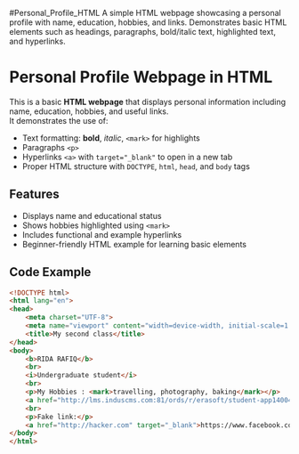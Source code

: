 #Personal_Profile_HTML
A simple HTML webpage showcasing a personal profile with name, education, hobbies, and links. Demonstrates basic HTML elements such as headings, paragraphs, bold/italic text, highlighted text, and hyperlinks.
# Personal Profile Webpage in HTML

This is a basic **HTML webpage** that displays personal information including name, education, hobbies, and useful links.  
It demonstrates the use of:

- Text formatting: **bold**, *italic*, `<mark>` for highlights
- Paragraphs `<p>`
- Hyperlinks `<a>` with `target="_blank"` to open in a new tab
- Proper HTML structure with `DOCTYPE`, `html`, `head`, and `body` tags

## Features

- Displays name and educational status
- Shows hobbies highlighted using `<mark>`
- Includes functional and example hyperlinks
- Beginner-friendly HTML example for learning basic elements

## Code Example

```html
<!DOCTYPE html>
<html lang="en">
<head>
    <meta charset="UTF-8">
    <meta name="viewport" content="width=device-width, initial-scale=1.0">
    <title>My second class</title>
</head>
<body>
    <b>RIDA RAFIQ</b>
    <br>
    <i>Undergraduate student</i>
    <br>
    <p>My Hobbies : <mark>travelling, photography, baking</mark></p>
    <a href="http://lms.induscms.com:81/ords/r/erasoft/student-app1400450/course-contents?session=3016297399831" target="_blank">University LMS</a>
    <br>
    <p>Fake link:</p>
    <a href="http://hacker.com" target="_blank">https://www.facebook.com</a>
</body>
</html>

